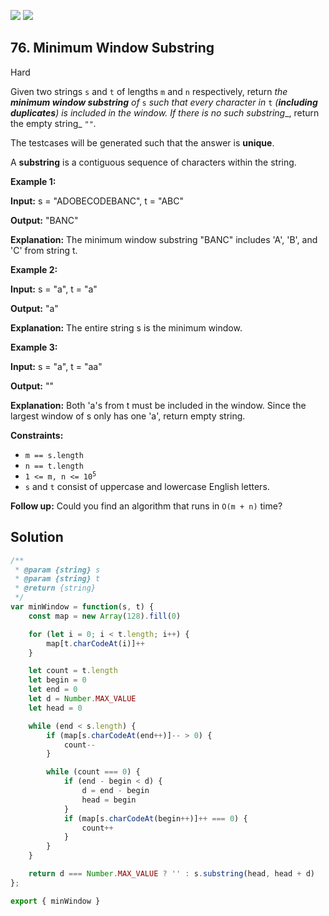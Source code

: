 [![](https://img.shields.io/github/stars/javadev/LeetCode-in-All?label=Stars&style=flat-square)](https://github.com/javadev/LeetCode-in-All)
[![](https://img.shields.io/github/forks/javadev/LeetCode-in-All?label=Fork%20me%20on%20GitHub%20&style=flat-square)](https://github.com/javadev/LeetCode-in-All/fork)

## 76\. Minimum Window Substring

Hard

Given two strings `s` and `t` of lengths `m` and `n` respectively, return _the **minimum window substring** of_ `s` _such that every character in_ `t` _(**including duplicates**) is included in the window. If there is no such substring__, return the empty string_ `""`_._

The testcases will be generated such that the answer is **unique**.

A **substring** is a contiguous sequence of characters within the string.

**Example 1:**

**Input:** s = "ADOBECODEBANC", t = "ABC"

**Output:** "BANC"

**Explanation:** The minimum window substring "BANC" includes 'A', 'B', and 'C' from string t.

**Example 2:**

**Input:** s = "a", t = "a"

**Output:** "a"

**Explanation:** The entire string s is the minimum window.

**Example 3:**

**Input:** s = "a", t = "aa"

**Output:** ""

**Explanation:** Both 'a's from t must be included in the window. Since the largest window of s only has one 'a', return empty string.

**Constraints:**

*   `m == s.length`
*   `n == t.length`
*   <code>1 <= m, n <= 10<sup>5</sup></code>
*   `s` and `t` consist of uppercase and lowercase English letters.

**Follow up:** Could you find an algorithm that runs in `O(m + n)` time?

## Solution

```javascript
/**
 * @param {string} s
 * @param {string} t
 * @return {string}
 */
var minWindow = function(s, t) {
    const map = new Array(128).fill(0)

    for (let i = 0; i < t.length; i++) {
        map[t.charCodeAt(i)]++
    }

    let count = t.length
    let begin = 0
    let end = 0
    let d = Number.MAX_VALUE
    let head = 0

    while (end < s.length) {
        if (map[s.charCodeAt(end++)]-- > 0) {
            count--
        }

        while (count === 0) {
            if (end - begin < d) {
                d = end - begin
                head = begin
            }
            if (map[s.charCodeAt(begin++)]++ === 0) {
                count++
            }
        }
    }

    return d === Number.MAX_VALUE ? '' : s.substring(head, head + d)
};

export { minWindow }
```